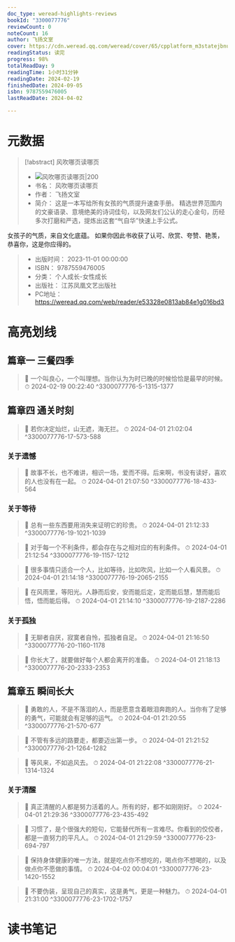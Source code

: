 ```yaml
---
doc_type: weread-highlights-reviews
bookId: "3300077776"
reviewCount: 0
noteCount: 16
author: 飞扬文室
cover: https://cdn.weread.qq.com/weread/cover/65/cpplatform_m3statejbnuyfwwx45gzbc/t7_cpplatform_m3statejbnuyfwwx45gzbc1700032104.jpg
readingStatus: 读完
progress: 98%
totalReadDay: 9
readingTime: 1小时31分钟
readingDate: 2024-02-19
finishedDate: 2024-09-05
isbn: 9787559476005
lastReadDate: 2024-04-02

---
```

# 元数据
> [!abstract] 风吹哪页读哪页
> - ![ 风吹哪页读哪页|200](https://cdn.weread.qq.com/weread/cover/65/cpplatform_m3statejbnuyfwwx45gzbc/t7_cpplatform_m3statejbnuyfwwx45gzbc1700032104.jpg)
> - 书名： 风吹哪页读哪页
> - 作者： 飞扬文室
> - 简介： 这是一本写给所有女孩的气质提升速查手册。
精选世界范围内的文豪语录、意境绝美的诗词佳句，以及网友们公认的走心金句，历经多次打磨和严选，提炼出这套“气自华”快速上手公式。

女孩子的气质，来自文化底蕴。
如果你因此书收获了认可、欣赏、夸赞、艳羡，
恭喜你，这是你应得的。
> - 出版时间： 2023-11-01 00:00:00
> - ISBN： 9787559476005
> - 分类： 个人成长-女性成长
> - 出版社： 江苏凤凰文艺出版社
> - PC地址：https://weread.qq.com/web/reader/e53328e0813ab84e1g016bd3

# 高亮划线

## 篇章一 三餐四季

> 📌 一个叫良心，一个叫理想。当你认为为时已晚的时候恰恰是最早的时候。 
> ⏱ 2024-02-19 00:22:40 ^3300077776-5-1315-1377

## 篇章四 通关时刻

> 📌 若你决定灿烂，山无遮，海无拦。 
> ⏱ 2024-04-01 21:02:04 ^3300077776-17-573-588

### 关于遗憾

> 📌 故事不长，也不难讲，相识一场，爱而不得。后来啊，书没有读好，喜欢的人也没有在一起。 
> ⏱ 2024-04-01 21:07:50 ^3300077776-18-433-564

### 关于等待

> 📌 总有一些东西要用消失来证明它的珍贵。 
> ⏱ 2024-04-01 21:12:33 ^3300077776-19-1021-1039

> 📌 对于每一个不利条件，都会存在与之相对应的有利条件。 
> ⏱ 2024-04-01 21:12:54 ^3300077776-19-1157-1212

> 📌 很多事情只适合一个人，比如等待，比如吹风，比如一个人看风景。 
> ⏱ 2024-04-01 21:14:18 ^3300077776-19-2065-2155

> 📌 在风雨里，等阳光。人静而后安，安而能后定，定而能后慧，慧而能后悟，悟而能后得。 
> ⏱ 2024-04-01 21:14:10 ^3300077776-19-2187-2286

### 关于孤独

> 📌 无聊者自厌，寂寞者自怜，孤独者自足。 
> ⏱ 2024-04-01 21:16:50 ^3300077776-20-1160-1178

> 📌 你长大了，就要做好每个人都会离开的准备。 
> ⏱ 2024-04-01 21:18:13 ^3300077776-20-2333-2353

## 篇章五 瞬间长大

> 📌 勇敢的人，不是不落泪的人，而是愿意含着眼泪奔跑的人。当你有了足够的勇气，可能就会有足够的运气。 
> ⏱ 2024-04-01 21:20:55 ^3300077776-21-570-677

> 📌 不管有多远的路要走，都要迈出第一步。 
> ⏱ 2024-04-01 21:21:52 ^3300077776-21-1264-1282

> 📌 等风来，不如追风去。 
> ⏱ 2024-04-01 21:22:08 ^3300077776-21-1314-1324

### 关于清醒

> 📌 真正清醒的人都是努力活着的人。所有的好，都不如刚刚好。 
> ⏱ 2024-04-01 21:29:36 ^3300077776-23-435-492

> 📌 习惯了，是个很强大的短句，它能替代所有一言难尽。你看到的佼佼者，都是一直努力的平凡人。 
> ⏱ 2024-04-01 21:29:59 ^3300077776-23-694-797

> 📌 保持身体健康的唯一方法，就是吃点你不想吃的，喝点你不想喝的，以及做点你不愿做的事情。 
> ⏱ 2024-04-02 00:04:01 ^3300077776-23-1420-1552

> 📌 不要伪装，呈现自己的真实，这是勇气，更是一种魅力。 
> ⏱ 2024-04-01 21:31:00 ^3300077776-23-1702-1757

# 读书笔记

